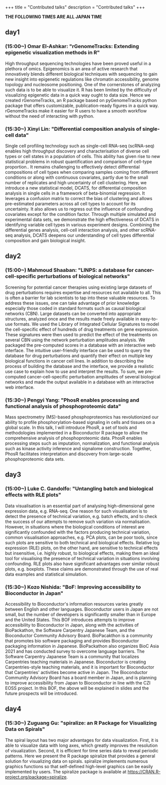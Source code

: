 +++
title = "Contributed talks"
description = "Contributed talks"
+++

**THE FOLLOWING TIMES ARE ALL JAPAN TIME**

## day1

### (15:00~) Omar El-Ashkar: "rGenomeTracks: Extending epigenetic visualization methods in R"

High throughput sequencing technologies have been proved useful in a plethora of omics. Epigenomics is an area of active research that innovatively blends different biological techniques with sequencing to gain new insight into epigenetic regulations like chromatin accessibility, genome topology and nucleosome positioning. One of the cornerstones of analyzing such data is to be able to visualize it. R has been limited by the difficulty of visualizing epigenetic data in a quick way ought to data size. Hence we created rGenomeTracks, an R package based on pyGenomeTracks python package that offers customizable, publication-ready figures in a quick way. rGenomeTracks make it easier for R users to have a smooth workflow without the need of interacting with python.

### (15:30~) Xinyi Lin: "Differential composition analysis of single-cell data"

Single cell profiling technology such as single-cell RNA-seq (scRNA-seq) enables high throughput discovery and characterisation of diverse cell types or cell states in a population of cells. This ability has given rise to new statistical problems in robust quantification and comparison of cell-type proportion.. It remains challenging to effectively detect differential compositions of cell types when comparing samples coming from different conditions or along with continuous covariates, partly due to the small number of replicates and high uncertainty of cell clustering. Here, we introduce a new statistical model, DCATS, for differential composition analysis in single cells in a framework of beta-binomial regression. It leverages a confusion matrix to correct the bias of clustering and allows pre-estimated parameters across all cell types to account for its uncertainty. It also allows us to regress out the influence of confounding covariates except for the condition factor. Through multiple simulated and experimental data sets, we demonstrate the high effectiveness of DCATS in identifying variable cell types in various experiment designs. Combining the differential genes analysis, cell-cell interaction analysis, and other scRNA-seq analysis, DCATS deepens our understanding of cell types differential composition and gain biological insight.

## day2

### (15:00~) Mahmoud Shaaban: "LINPS: a database for cancer-cell-specific perturbations of biological networks"

Screening for potential cancer therapies using existing large datasets of drug perturbations requires expertise and resources not available to all.
This is often a barrier for lab scientists to tap into these valuable resources.
To address these issues, one can take advantage of prior knowledge especially those coded in standard formats such as causal biological networks (CBN).
Large datasets can be converted into appropriate structures, analyzed once and the results made freely available in easy-to-use formats.
We used the Library of Integrated Cellular Signatures to model the cell-specific effect of hundreds of drug treatments on gene expression.
These signatures were then used to predict the effect of the treatments on several CBN using the network perturbation amplitudes analysis.
We packaged the pre-computed scores in a database with an interactive web interface.
The intuitive user-friendly interface can be used to query the database for drug perturbations and quantify their effect on multiple key biological functions in cancer cell lines.
In addition to describing the process of building the database and the interface, we provide a realistic use case to explain how to use and interpret the results.
To sum, we pre-computed cancer-cell-specific perturbation amplitudes of several biological networks and made the output available in a database with an interactive web interface.

### (15:30~) Pengyi Yang: "PhosR enables processing and functional analysis of phosphoproteomic data"

Mass spectrometry (MS)-based phosphoproteomics has revolutionized our ability to profile phosphorylation-based signaling in cells and tissues on a global scale.
In this talk, I will introduce PhosR, a set of tools and methodologies implemented in a Bioconductor R package to allow the comprehensive analysis of phosphoproteomic data.
PhosR enables processing steps such as imputation, normalization, and functional analysis such as kinase activity inference and signalome construction.
Together, PhosR facilitates interpretation and discovery from large-scale phosphoproteomic data sets.

## day3

### (15:00~) Luke C. Gandolfo: "Untangling batch and biological effects with RLE plots"

Data visualisation is an essential part of analysing high-dimensional gene expression data, e.g. RNA-seq. One reason for such visualisation is to detect the presence of technical variation, e.g. batch effects, and to check the success of our attempts to remove such variation via normalisation.
However, in situations where the biological conditions of interest are significantly confounded with the factors producing technical variation, common visualisation approaches, e.g. PCA plots, can be poor tools, since such plots are sensitive to both technical and biological effects.
Relative log expression (RLE) plots, on the other hand, are sensitive to technical effects but insensitive, i.e. highly robust, to biological effects, making them an ideal tool for visualising the presence of technical variation in situations involving confounding.
RLE plots also have significant advantages over similar robust plots, e.g. boxplots.
These claims are demonstrated through the use of real data examples and statistical simulation.

### (15:30~) Kozo Nishida: "BoF: Improving accessibility to Bioconductor in Japan"

Accessibility to Bioconductor's information resources varies greatly between English and other languages. Bioconductor users in Japan are not small, but the number of developers is significantly smaller than in Europe and the United States.
This BOF introduces attempts to improve accessibility to Bioconductor in Japan, along with the activities of BioPackathon, the Software Carpentry Japanese Team, and the Bioconductor Community Advisory Board.
BioPacakthon is a community that promotes bio software packaging and provides Bioconductor packaging information in Japanese. BioPackathon also organizes BioC Asia 2021 and has conducted survey to overcome language barriers.
The Software Carpentry Japanese Team is a community that localizes Carpentries teaching materials in Japanese.
Bioconductor is creating Carpentries-style teaching materials, and it is important for Bioconductor that Carpentries' activities become active in Japan.
The Bioconductor Community Advisory Board has a board member in Japan, and is planning to improve accessibility from Japan to Bioconductor in line with the CZI EOSS project.
In this BOF, the above will be explained in slides and the future prospects will be introduced.

## day4
 
### (15:30~) Zuguang Gu: "spiralize: an R Package for Visualizing Data on Spirals"
 
The spiral layout has two major advantages for data visualization. First, it is able to visualize data with long axes, which greatly improves the resolution of visualization. Second, it is efficient for time series data to reveal periodic patterns. Here we present the R package spiralize that provides a general solution for visualizing data on spirals. spiralize implements numerous graphics functions so that self-defined high-level graphics can be easily implemented by users. The spiralize package is available at https://CRAN.R-project.org/package=spiralize.
 
